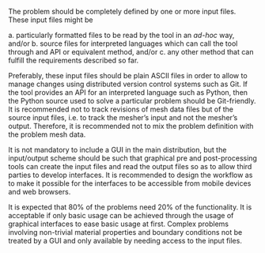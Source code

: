 

The problem should be completely defined by one or more input files.
These input files might be

 a. particularly formatted files to be read by the tool in an _ad-hoc_ way, and/or
 b. source files for interpreted languages which can call the tool through and API or equivalent method, and/or
 c. any other method that can fulfill the requirements described so far.

Preferably, these input files should be plain ASCII files in order to allow to manage changes using distributed version control systems such as Git. If the tool provides an API for an interpreted language such as Python, then the Python source used to solve a particular problem should be Git-friendly. It is recommended not to track revisions of mesh data files but of the source input files, i.e. to track the mesher’s input and not the mesher’s output. Therefore, it is recommended not to mix the problem definition with the problem mesh data.

It is not mandatory to include a GUI in the main distribution, but the input/output scheme should be such that graphical pre and post-processing tools can create the input files and read the output files so as to allow third parties to develop interfaces.  It is recommended to design the workflow as to make it possible for the interfaces to be accessible from mobile devices and web browsers.

It is expected that 80% of the problems need 20% of the functionality.
It is acceptable if only basic usage can be achieved through the usage of graphical interfaces to ease basic usage at first. Complex problems involving non-trivial material properties and boundary conditions not be treated by a GUI and only available by needing access to the input files.
